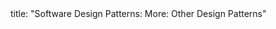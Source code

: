 <frontmatter>
title: "Software Design Patterns: More: Other Design Patterns"
</frontmatter>

<include src="unit-inPage-asFlat.md" boilerplate />